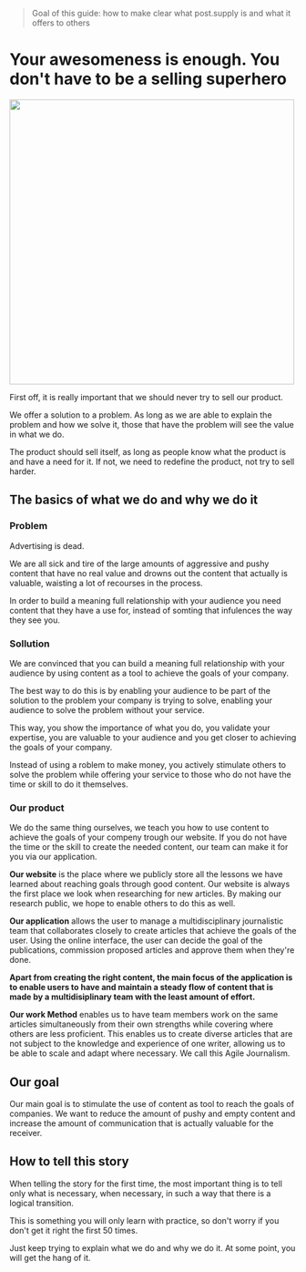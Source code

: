 > Goal of this guide: how to make clear what post.supply is and what it offers to others

# Your awesomeness is enough. You don't have to be a selling superhero
<img src="http://66.media.tumblr.com/da6ec2c2cb443e8e7d1ade9eb220c86d/tumblr_nvls4ybWUo1sxfvy5o1_400.gif" width="500px">

First off, it is really important that we should never try to sell our product.

We offer a solution to a problem. As long as we are able to explain the problem and how we solve it, those that have the problem will see the value in what we do.

The product should sell itself, as long as people know what the product is and have a need for it. If not, we need to redefine the product, not try to sell harder.

## The basics of what we do and why we do it


### Problem

Advertising is dead.

We are all sick and tire of the large amounts of aggressive and pushy content that have no real value and drowns out the content that actually is valuable, waisting a lot of recourses in the process. 

In order to build a meaning full relationship with your audience you need content that they have a use for, instead of somting that infulences the way they see you.

### Sollution

We are convinced that you can build a meaning full relationship with your audience by using content as a tool to achieve the goals of your company.

The best way to do this is by enabling your audience to be part of the solution to the problem your company is trying to solve, enabling your audience to solve the problem without your service. 

This way, you show the importance of what you do, you validate your expertise, you are valuable to your audience and you get closer to achieving the goals of your company.

Instead of using a roblem to make money, you actively stimulate others to solve the problem while offering your service to those who do not have the time or skill to do it themselves. 

### Our product

We do the same thing ourselves, we teach you how to use content to achieve the goals of your compeny trough our website. If you do not have the time or the skill to create the needed content, our team can make it for you via our application.

**Our website** is the place where we publicly store all the lessons we have learned about reaching goals through good content. Our website is always the first place we look when researching for new articles. By making our research public, we hope to enable others to do this as well.

**Our application** allows the user to manage a multidisciplinary journalistic team that collaborates closely to create articles that achieve the goals of the user. Using the online interface, the user can decide the goal of the publications, commission proposed articles and approve them when they're done.

**Apart from creating the right content, the main focus of the application is to enable users to have and maintain a steady flow of content that is made by a multidisiplinary team with the least amount of effort.**

**Our work Method** enables us to have team members work on the same articles simultaneously from their own strengths while covering where others are less proficient. This enables us to create diverse articles that are not subject to the knowledge and experience of one writer, allowing us to be able to scale and adapt where necessary. We call this Agile Journalism.

## Our goal

Our main goal is to stimulate the use of content as tool to reach the goals of companies. We want to reduce the amount of pushy and empty content and increase the amount of communication that is actually valuable for the receiver.

## How to tell this story

When telling the story for the first time, the most important thing is to tell only what is necessary, when necessary, in such a way that there is a logical transition.

 This is something you will only learn with practice, so don't worry if you don't get it right the first 50 times.

 Just keep trying to explain what we do and why we do it. At some point, you will get the hang of it.
